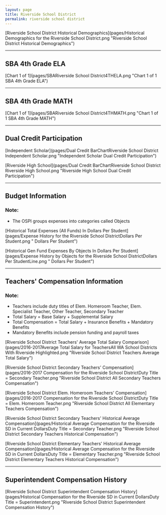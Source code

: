 ```yaml
---
layout: page
title: Riverside School District
permalink: riverside school district
---
```



[Riverside School District Historical Demographics](pages/Historical Demographics for the Riverside School District.png "Riverside School District Historical Demographics")

___

## SBA 4th Grade ELA

[Chart 1 of 1](pages/SBARiverside School District4THELA.png "Chart 1 of 1 SBA 4th Grade ELA")


___

## SBA 4th Grade MATH

[Chart 1 of 1](pages/SBARiverside School District4THMATH.png "Chart 1 of 1 SBA 4th Grade MATH")


___

## Dual Credit Participation

[Independent Scholar](pages/Dual Credit BarChartRiverside School District Independent Scholar.png "Independent Scholar Dual Credit Participation")

[Riverside High School](pages/Dual Credit BarChartRiverside School District Riverside High School.png "Riverside High School Dual Credit Participation")


___

## Budget Information
### Note:
- The OSPI groups expenses into categories called Objects

[Historical Total Expenses (All Funds) In Dollars Per Student](pages/Expense History for the Riverside School DistrictDollars Per Student.png " Dollars Per Student")

[Historical Gen Fund Expenses By Objects In Dollars Per Student](pages/Expense History by Objects for the Riverside School DistrictDollars Per StudentLine.png " Dollars Per Student")


___

## Teachers' Compensation Information
### Note:
- Teachers include duty titles of Elem. Homeroom Teacher, Elem. Specialist Teacher, Other Teacher, Secondary Teacher
- Total Salary = Base Salary + Supplemental Salary
- Total Compensation = Total Salary + Insurance Benefits + Mandatory Benefits
- Mandatory Benefits include pension funding and payroll taxes

[Riverside School District Teachers' Average Total Salary Comparison](pages/2016-2017Average Total Salary for TeachersAll WA School Districts With Riverside Highlighted.png "Riverside School District Teachers Average Total Salary")

[Riverside School District Secondary Teachers' Compensation](pages/2016-2017 Compensation for the Riverside School DistrictDuty Title = Secondary Teacher.png "Riverside School District All Secondary Teachers Compensation")

[Riverside School District Elem. Homeroom Teachers' Compensation](pages/2016-2017 Compensation for the Riverside School DistrictDuty Title = Elem. Homeroom Teacher.png "Riverside School District All Elementary Teachers Compensation")

[Riverside School District Secondary Teachers' Historical Average Compensation](pages/Historical Average Compensation for the Riverside SD in Current DollarsDuty Title = Secondary Teacher.png "Riverside School District Secondary Teachers Historical Compensation")

[Riverside School District Elementary Teachers' Historical Average Compensation](pages/Historical Average Compensation for the Riverside SD in Current DollarsDuty Title = Elementary Teacher.png "Riverside School District Elementary Teachers Historical Compensation")


___

## Superintendent Compensation History

[Riverside School District Superintendent Compensation History](pages/Historical Compensation for the Riverside SD in Current DollarsDuty Title = Superintendent.png "Riverside School District Superintendent Compensation History")

